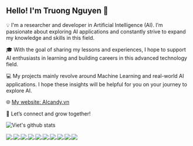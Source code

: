 ## Hello! I'm Truong Nguyen 👋 

💡 I'm a researcher and developer in Artificial Intelligence (AI). I’m passionate about exploring AI applications and constantly strive to expand my knowledge and skills in this field.

🎓 With the goal of sharing my lessons and experiences, I hope to support AI enthusiasts in learning and building careers in this advanced technology field.

💻 My projects mainly revolve around Machine Learning and real-world AI applications. I hope these insights will be helpful for you on your journey to explore AI.

🌐 [My website: AIcandy.vn](https://aicandy.vn/)

🌱 Let’s connect and grow together!



![Viet's github stats](https://github-readme-stats-git-masterrstaa-rickstaa.vercel.app/api?username=TruongNV-hut&show_icons=true&theme=radical&hide=contribs,prs,issues)


<a href="TruongNV-hut/AIcandy_LSTM_Stock_iiyiedys/">
  <img align="center" src="https://github-readme-stats.anuraghazra1.vercel.app/api/pin/?username=TruongNV-hut&repo=AIcandy_LSTM_Stock_iiyiedys&theme=tokyonight" />
</a>    
<a href="TruongNV-hut/AIcandy_DQN_FlappyBird_xcrtkuqo/">
  <img align="center" src="https://github-readme-stats.anuraghazra1.vercel.app/api/pin/?username=TruongNV-hut&repo=AIcandy_DQN_FlappyBird_xcrtkuqo&theme=tokyonight" />
</a>

<a href="https://github.com/TruongNV-hut/AIcandy_Android_ImageClassification_smdkrohy/">
  <img align="center" src="https://github-readme-stats.anuraghazra1.vercel.app/api/pin/?username=TruongNV-hut&repo=AIcandy_Android_ImageClassification_smdkrohy&theme=tokyonight" />
</a>    
<a href="https://github.com/TruongNV-hut/AIcandy_Android_ObjectDetection_vrnthbny/">
  <img align="center" src="https://github-readme-stats.anuraghazra1.vercel.app/api/pin/?username=TruongNV-hut&repo=AIcandy_Android_ObjectDetection_vrnthbny&theme=tokyonight" />
</a>

<a href="https://github.com/TruongNV-hut/AIcandy_SSD300_ObjectDetection_urentmnt/">
  <img align="center" src="https://github-readme-stats.anuraghazra1.vercel.app/api/pin/?username=TruongNV-hut&repo=AIcandy_SSD300_ObjectDetection_urentmnt&theme=tokyonight" />
</a>    
<a href="https://github.com/TruongNV-hut/AIcandy_RetinaNet_ObjectDetection_mqeprgnq/">
  <img align="center" src="https://github-readme-stats.anuraghazra1.vercel.app/api/pin/?username=TruongNV-hut&repo=AIcandy_RetinaNet_ObjectDetection_mqeprgnq&theme=tokyonight" />
</a>

<a href="https://github.com/TruongNV-hut/AI_U_P_Cl_YOLO5_ObjectDetection_usgmsdsh/">
  <img align="center" src="https://github-readme-stats.anuraghazra1.vercel.app/api/pin/?username=TruongNV-hut&repo=AI_U_P_Cl_YOLO5_ObjectDetection_usgmsdsh&theme=tokyonight" />
</a>    
<a href="https://github.com/TruongNV-hut/AI_U_P_Cl_YOLO8_ObjectDetection_cgyettix /">
  <img align="center" src="https://github-readme-stats.anuraghazra1.vercel.app/api/pin/?username=TruongNV-hut&repo=AI_U_P_Cl_YOLO8_ObjectDetection_cgyettix&theme=tokyonight" />
</a>

<a href="https://github.com/TruongNV-hut/AIcandy_GoogleNet_ImageClassification_issabxru/">
  <img align="center" src="https://github-readme-stats.anuraghazra1.vercel.app/api/pin/?username=TruongNV-hut&repo=AIcandy_GoogleNet_ImageClassification_issabxru&theme=tokyonight" />
</a>    
<a href="https://github.com/TruongNV-hut/AIcandy_MobileNet_ImageClassification_gargdlos/">
  <img align="center" src="https://github-readme-stats.anuraghazra1.vercel.app/api/pin/?username=TruongNV-hut&repo=AIcandy_MobileNet_ImageClassification_gargdlos&theme=tokyonight" />
</a>
